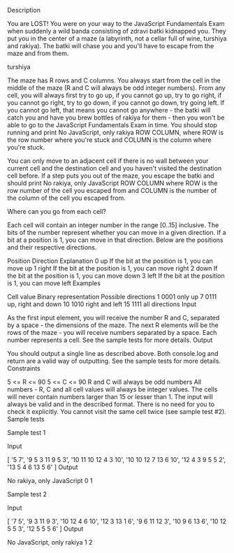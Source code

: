 Description

You are LOST! You were on your way to the JavaScript Fundamentals Exam when suddenly a wild banda consisting of zdravi batki kidnapped you. They put you in the center of a maze (a labyrinth, not a cellar full of wine, turshiya and rakiya). The batki will chase you and you'll have to escape from the maze and from them.

turshiya

The maze has R rows and C columns. You always start from the cell in the middle of the maze (R and C will always be odd integer numbers). From any cell, you will always first try to go up, if you cannot go up, try to go right, if you cannot go right, try to go down, if you cannot go down, try going left. If you cannot go left, that means you cannot go anywhere - the batki will catch you and have you brew bottles of rakiya for them - then you won't be able to go to the JavaScript Fundamentals Exam in time. You should stop running and print No JavaScript, only rakiya ROW COLUMN, where ROW is the row number where you're stuck and COLUMN is the column where you're stuck.

You can only move to an adjacent cell if there is no wall between your current cell and the destination cell and you haven't visited the destination cell before. If a step puts you out of the maze, you escape the batki and should print No rakiya, only JavaScript ROW COLUMN where ROW is the row number of the cell you escaped from and COLUMN is the number of the column of the cell you escaped from.

Where can you go from each cell?

Each cell will contain an integer number in the range [0..15] inclusive. The bits of the number represent whether you can move in a given direction. If a bit at a position is 1, you can move in that direction. Below are the positions and their respective directions.

Position	Direction	Explanation
0	up	If the bit at the position is 1, you can move up
1	right	If the bit at the position is 1, you can move right
2	down	If the bit at the position is 1, you can move down
3	left	If the bit at the position is 1, you can move left
Examples

Cell value	Binary representation	Possible directions
1	0001	only up
7	0111	up, right and down
10	1010	right and left
15	1111	all directions
Input

As the first input element, you will receive the number R and C, separated by a space - the dimensions of the maze.
The next R elements will be the rows of the maze - you will receive numbers separated by a space. Each number represents a cell.
See the sample tests for more details.
Output

You should output a single line as described above. Both console.log and return are a valid way of outputting.
See the sample tests for more details.
Constraints

5 <= R <= 90
5 <= C <= 90
R and C will always be odd numbers
All numbers - R, C and all cell values will always be integer values.
The cells will never contain numbers larger than 15 or lesser than 1.
The input will always be valid and in the described format. There is no need for you to check it explicitly.
You cannot visit the same cell twice (see sample test #2).
Sample tests

Sample test 1

Input

[
    '5 7',
    '9 5 3 11 9 5 3',
    '10 11 10 12 4 3 10',
    '10 10 12 7 13 6 10',
    '12 4 3 9 5 5 2',
    '13 5 4 6 13 5 6'
]
Output

No rakiya, only JavaScript 0 1


Sample test 2

Input

[
    '7 5',
    '9 3 11 9 3',
    '10 12 4 6 10',
    '12 3 13 1 6',
    '9 6 11 12 3',
    '10 9 6 13 6',
    '10 12 5 5 3',
    '12 5 5 5 6'
]
Output

No JavaScript, only rakiya 1 2

